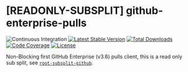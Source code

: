 # [READONLY-SUBSPLIT] github-enterprise-pulls


![Continuous Integration](https://github.com/php-api-clients/github-enterprise-pulls/workflows/Continuous%20Integration/badge.svg)
[![Latest Stable Version](https://poser.pugx.org/api-clients/github-enterprise-pulls/v/stable.png)](https://packagist.org/packages/api-clients/github-enterprise-pulls)
[![Total Downloads](https://poser.pugx.org/api-clients/github-enterprise-pulls/downloads.png)](https://packagist.org/packages/api-clients/github-enterprise-pulls)
[![Code Coverage](https://scrutinizer-ci.com/g/php-api-clients/github-enterprise-pulls/badges/coverage.png?b==)](https://scrutinizer-ci.com/g/php-api-clients/github-enterprise-pulls/?branch=)
[![License](https://poser.pugx.org/api-clients/github-enterprise-pulls/license.png)](https://packagist.org/packages/api-clients/github-enterprise-pulls)

Non-Blocking first GitHub Enterprise (v3.6) pulls client, this is a read only sub split, see [`root-subsplit-github`](https://github.com/php-api-clients/root-subsplit-github).
